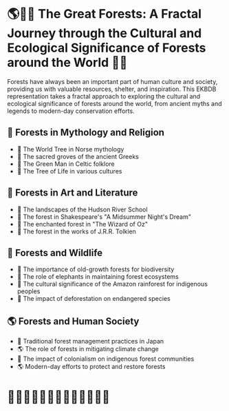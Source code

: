 # 🌎🌳🐘 The Great Forests: A Fractal Journey through the Cultural and Ecological Significance of Forests around the World 🌿🌲

Forests have always been an important part of human culture and society, providing us with valuable resources, shelter, and inspiration. This EKBDB representation takes a fractal approach to exploring the cultural and ecological significance of forests around the world, from ancient myths and legends to modern-day conservation efforts.

## 🌲 Forests in Mythology and Religion
- 🌳 The World Tree in Norse mythology
- 🌲 The sacred groves of the ancient Greeks
- 🌳 The Green Man in Celtic folklore
- 🌲 The Tree of Life in various cultures

## 🌿 Forests in Art and Literature
- 🎨 The landscapes of the Hudson River School
- 🌿 The forest in Shakespeare's "A Midsummer Night's Dream"
- 🎨 The enchanted forest in "The Wizard of Oz"
- 🌿 The forest in the works of J.R.R. Tolkien

## 🐘 Forests and Wildlife
- 🌳 The importance of old-growth forests for biodiversity
- 🐘 The role of elephants in maintaining forest ecosystems
- 🌳 The cultural significance of the Amazon rainforest for indigenous peoples
- 🐘 The impact of deforestation on endangered species

## 🌎 Forests and Human Society
- 🌲 Traditional forest management practices in Japan
- 🌎 The role of forests in mitigating climate change
- 🌲 The impact of colonialism on indigenous forest communities
- 🌎 Modern-day efforts to protect and restore forests

# 🌿🌲🌳🌴🍃🌱🍂🍁🍀🍃🍁🌲🌿
